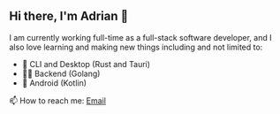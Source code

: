 ## Hi there, I'm Adrian 👋

I am currently working full-time as a full-stack software developer, and I also love learning and making new things including and not limited to:
- 🦀 CLI and Desktop (Rust and Tauri)
- 🤷🏿 Backend (Golang)
- 📱 Android (Kotlin)

📫 How to reach me: <a href="mailto:acgtubio+github@gmail.com">Email</a>


<!--
**acgtubio/acgtubio** is a ✨ _special_ ✨ repository because its `README.md` (this file) appears on your GitHub profile.

Here are some ideas to get you started:

- 🔭 I’m currently working on ...
- 🌱 I’m currently learning ...
- 👯 I’m looking to collaborate on ...
- 🤔 I’m looking for help with ...
- 💬 Ask me about ...
- 📫 How to reach me: ...
- 😄 Pronouns: ...
- ⚡ Fun fact: ...
-->
